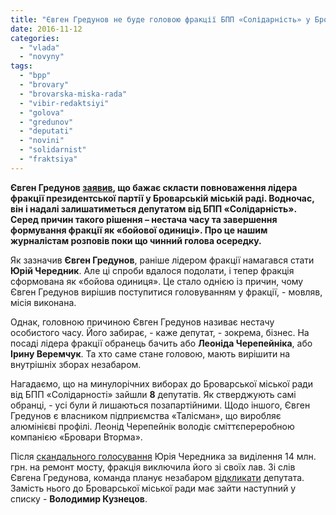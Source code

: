 ```yaml
---
title: "Євген Гредунов не буде головою фракції БПП «Солідарність» у Броварській міськраді"
date: 2016-11-12
categories: 
  - "vlada"
  - "novyny"
tags: 
  - "bpp"
  - "brovary"
  - "brovarska-miska-rada"
  - "vibir-redaktsiyi"
  - "golova"
  - "gredunov"
  - "deputati"
  - "novini"
  - "solidarnist"
  - "fraktsiya"
---
```


**Євген Гредунов [заявив](https://www.facebook.com/groups/brovary/permalink/1421293834567245/), що бажає скласти повноваження лідера фракції президентської партії у Броварській міській раді. Водночас, він і надалі залишатиметься депутатом від БПП «Солідарність». Серед причин такого рішення – нестача часу та завершення формування фракції як «бойової одиниці». Про це нашим журналістам розповів поки що чинний голова осередку.**

Як зазначив **Євген Гредунов**, раніше лідером фракції намагався стати **Юрій Чередник**. Але ці спроби вдалося подолати, і тепер фракція сформована як «бойова одиниця». Це стало однією із причин, чому Євген Гредунов вирішив поступитися головуванням у фракції, - мовляв, місія виконана.

Однак, головною причиною Євген Гредунов називає нестачу особистого часу. Його забирає, - каже депутат, - зокрема, бізнес. На посаді лідера фракції обранець бачить або **Леоніда Черепейніка**, або **Ірину Веремчук**. Та хто саме стане головою, мають вирішити на внутрішніх зборах незабаром.

Нагадаємо, що на минулорічних виборах до Броварської міської ради від БПП «Солідарності» зайшли **8** депутатів. Як стверджують самі обранці, - усі були й лишаються позапартійними. Щодо іншого, Євген Гредунов є власником підприємства «Талісман», що виробляє алюмінієві профілі. Леонід Черепейнік володіє сміттєпереробною компанією «Бровари Вторма».

Після [скандального голосування](https://mpz.brovary.org/den-tushky-shestero-osib-otrymaly-usyu-povnotu-vlady-u-brovarah/) Юрія Чередника за виділення 14 млн. грн. на ремонт мосту, фракція виключила його зі своїх лав. Зі слів Євгена Гредунова, команда планує незабаром [відкликати](https://mpz.brovary.org/vidklykannya-mistsevyh-deputativ-brovarchany-zmozhut-initsiyuvaty-tsej-protses-17-lystopada/) депутата. Замість нього до Броварської міської ради має зайти наступний у списку - **Володимир Кузнецов**.
